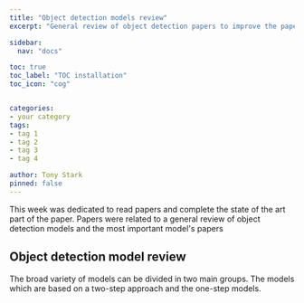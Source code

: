```yaml
---
title: "Object detection models review"
excerpt: "General review of object detection papers to improve the paper and the experiments."

sidebar:
  nav: "docs"

toc: true
toc_label: "TOC installation"
toc_icon: "cog"


categories:
- your category
tags:
- tag 1
- tag 2
- tag 3
- tag 4

author: Tony Stark
pinned: false
---
```


This week was dedicated to read papers and complete the state of the art part of the paper.
Papers were related to a general review of object detection models and the most important
model's papers

## Object detection model review

The broad variety of models can be divided in two main groups. The models which are based on a two-step approach and the one-step models.






